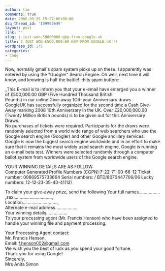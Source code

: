 ```yaml
---
author: tim
comments: true
date: 2008-09-25 15:27:00+00:00
dsq_thread_id: '109993649'
layout: post
link: ''
slug: i-just-won-50000000-gbp-from-google-uk
title: I JUST WON £500,000.00 GBP FROM GOOGLE UK!!!
wordpress_id: 175
categories:
- Code
---
```


Now, normally gmail's spam system picks up on these.  I apparently was entered
by using the "Googler" Search Engine.  Oh well, next time it will know, and
knowing is half the battle! ::hits spam button::  
  
_This E-mail is to inform you that your e-email have emerged you a winner of
£500,000.00 GBP (Five Hundred Thousand British  
Pounds) in our online Give-away 1Oth year Anniversary draws.  
GoogleUK has successfully organized for the second time a Cash Give-Away
marking 2008 10th Anniversary in the UK. Over £20,000,000.00 (Twenty Million
British pounds) is to be given out for this Anniversary Draws.  
No purchases of tickets were required. Participants for the draws were
randomly selected from a world wide range of web searchers who use the Google
search engine (Googler) and other Google ancillary services. Google is now the
biggest search engine worldwide and in an effort to make sure that it remains
the most widely used search engine, Google is running an e-mail beta test.
Winners were selected randomly through a computer ballot system from worldwide
users of the Google search engine.  
  
YOUR WINNING DETAILS ARE AS FOLLOW:  
Computer Generated Profile Numbers (CGPN):7-22-71-00-66-12 Ticket number:
00869575733664 Serial numbers: / BTD/8070447706/06 Lucky numbers:
12-12-23-35-40-41(12)  
  
To claim your give-away prize, send the following Your full
names.................  
,sex...............................,  
Location............................,  
Alternate e-mail address..................  
Your winning details.................  
To your processing agent (Mr. Francis Henson) who have been assigned to handle
your winning file and payment processing.  
  
Your Processing Agent contact:  
Mr. Francis Henson,  
Email: f.henson002@gmail.com  
We wish you the best of luck as you spend your good fortune.  
Thank you for using Google!  
Sincerely,  
Mrs Anita Simon  
